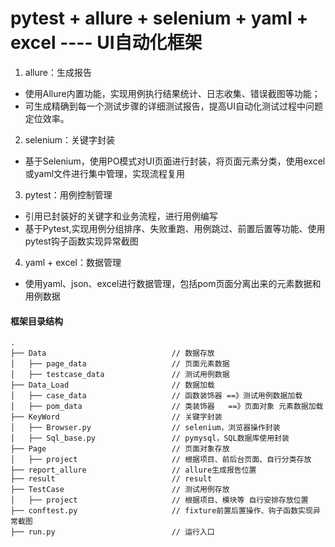 # pytest + allure + selenium + yaml + excel ---- UI自动化框架


1. allure：生成报告
- 使用Allure内置功能，实现用例执行结果统计、日志收集、错误截图等功能；
- 可生成精确到每一个测试步骤的详细测试报告，提高UI自动化测试过程中问题定位效率。
2. selenium：关键字封装
- 基于Selenium，使用PO模式对UI页面进行封装，将页面元素分类，使用excel或yaml文件进行集中管理，实现流程复用
3. pytest：用例控制管理
- 引用已封装好的关键字和业务流程，进行用例编写
- 基于Pytest,实现用例分组排序、失败重跑、用例跳过、前置后置等功能、使用pytest钩子函数实现异常截图
4. yaml + excel：数据管理
- 使用yaml、json、excel进行数据管理，包括pom页面分离出来的元素数据和用例数据



#### 框架目录结构
```
.
├── Data                            // 数据存放
│   ├── page_data                   // 页面元素数据
│   ├── testcase_data               // 测试用例数据
├── Data_Load                       // 数据加载
│   ├── case_data                   // 函数装饰器 ==》测试用例数据加载
│   ├── pom_data                    // 类装饰器   ==》页面对象 元素数据加载
├── KeyWord                         // 关键字封装
│   ├── Browser.py                  // selenium，浏览器操作封装
│   ├── Sql_base.py                 // pymysql，SQL数据库使用封装
├── Page                            // 页面对象存放
│   ├── project                     // 根据项目、前后台页面、自行分类存放
├── report_allure                   // allure生成报告位置
├── result                          // result  
├── TestCase                        // 测试用例存放
│   ├── project                     // 根据项目、模块等 自行安排存放位置
├── conftest.py                     // fixture前置后置操作、钩子函数实现异常截图
├── run.py                          // 运行入口  